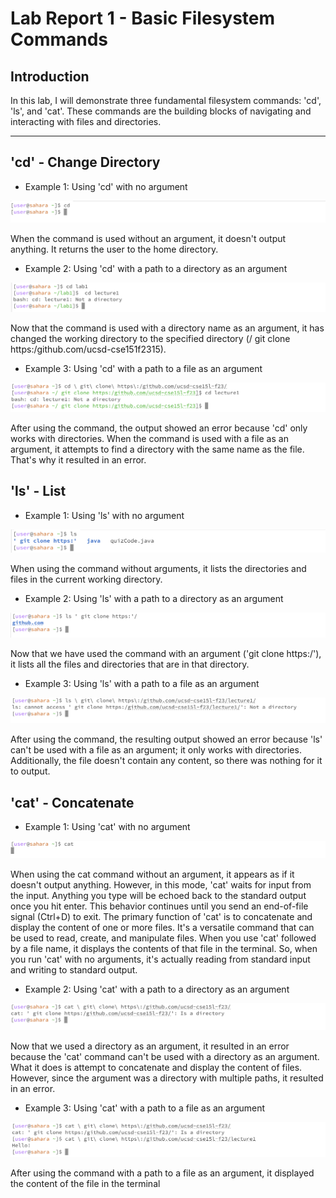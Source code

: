 # Lab Report 1 - Basic Filesystem Commands
## Introduction 

In this lab, I will demonstrate three fundamental filesystem commands: 'cd', 'ls', and 'cat'. These commands are the building blocks of navigating and interacting with files and directories. 

---

## 'cd' - Change Directory 

- Example 1: Using 'cd' with no argument
  
![image](cd1-.png) 

When the command is used without an argument, it doesn't output anything. It returns the user to the home directory. 

- Example 2: Using 'cd' with a path to a directory as an argument

![image](cd2.png) 

Now that the command is used with a directory name as an argument, it has changed the working directory to the specified directory (/ git clone https:/github.com/ucsd-cse151f2315).

- Example 3: Using 'cd' with a path to a file as an argument

![image](cd3-.png) 

After using the command, the output showed an error because 'cd' only works with directories. When the command is used with a file as an argument, it attempts to find a directory with the same name as the file. That's why it resulted in an error.

## 'ls' - List 

- Example 1: Using 'ls' with no argument

![image](ls1-.png)

When using the command without arguments, it lists the directories and files in the current working directory.

- Example 2: Using 'ls' with a path to a directory as an argument

![image](ls2.png)

Now that we have used the command with an argument ('git clone https:/'), it lists all the files and directories that are in that directory.

- Example 3: Using 'ls' with a path to a file as an argument

![image](ls3-.png)

After using the command, the resulting output showed an error because 'ls' can't be used with a file as an argument; it only works with directories. Additionally, the file doesn't contain any content, so there was nothing for it to output.

## 'cat' - Concatenate

- Example 1: Using 'cat' with no argument

![image](cat1.png)

When using the cat command without an argument, it appears as if it doesn't output anything. However, in this mode, 'cat' waits for input from the input. Anything you type will be echoed back to the standard output once you hit enter. This behavior continues until you send an end-of-file signal (Ctrl+D) to exit. The primary function of 'cat' is to concatenate and display the content of one or more files. It's a versatile command that can be used to read, create, and manipulate files. When you use 'cat' followed by a file name, it displays the contents of that file in the terminal. So, when you run 'cat' with no arguments, it's actually reading from standard input and writing to standard output.

- Example 2: Using 'cat' with a path to a directory as an argument

![image](cat2.png)

Now that we used a directory as an argument, it resulted in an error because the 'cat' command can't be used with a directory as an argument. What it does is attempt to concatenate and display the content of files. However, since the argument was a directory with multiple paths, it resulted in an error. 

- Example 3: Using 'cat' with a path to a file as an argument

![image](cat3.png)

After using the command with a path to a file as an argument, it displayed the content of the file in the terminal 
